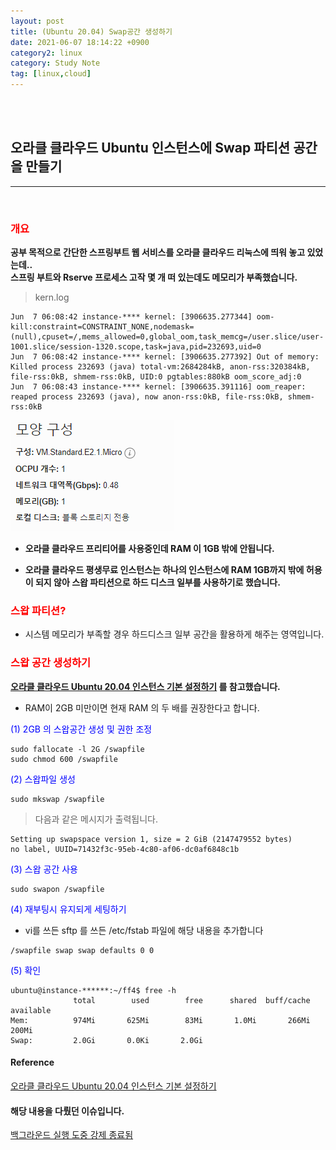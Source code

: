 ```yaml
---
layout: post
title: (Ubuntu 20.04) Swap공간 생성하기
date: 2021-06-07 18:14:22 +0900
category2: linux
category: Study Note
tag: [linux,cloud]
---
```

<br>

<br>  




## 오라클 클라우드 Ubuntu 인스턴스에 Swap 파티션 공간을 만들기
<hr>  
 
<br>  



### <span style='color:red'>개요</span>  

  
  
**공부 목적으로 간단한 스프링부트 웹 서비스를 오라클 클라우드 리눅스에 띄워 놓고 있었는데..**  
**스프링 부트와 Rserve 프로세스 고작 몇 개 떠 있는데도 메모리가 부족했습니다.**  

>kern.log  

```linux 
Jun  7 06:08:42 instance-**** kernel: [3906635.277344] oom-kill:constraint=CONSTRAINT_NONE,nodemask=(null),cpuset=/,mems_allowed=0,global_oom,task_memcg=/user.slice/user-1001.slice/session-1320.scope,task=java,pid=232693,uid=0
Jun  7 06:08:42 instance-**** kernel: [3906635.277392] Out of memory: Killed process 232693 (java) total-vm:2684284kB, anon-rss:320384kB, file-rss:0kB, shmem-rss:0kB, UID:0 pgtables:880kB oom_score_adj:0
Jun  7 06:08:43 instance-**** kernel: [3906635.391116] oom_reaper: reaped process 232693 (java), now anon-rss:0kB, file-rss:0kB, shmem-rss:0kB

```  

![](/assets/img/linux1/linux1-1.PNG)
  
* **오라클 클라우드 프리티어를 사용중인데 RAM 이 1GB 밖에 안됩니다.**    

* **오라클 클라우드 평생무료 인스턴스는 하나의 인스턴스에 RAM 1GB까지 밖에 허용이 되지 않아 스왑 파티션으로 하드 디스크 일부를 사용하기로 했습니다.** 
  
### <span style='color:red'>스왑 파티션?</span>  
  
* 시스템 메모리가 부족할 경우 하드디스크 일부 공간을 활용하게 해주는 영역입니다.  
  
  
### <span style='color:red'>스왑 공간 생성하기</span>  
  
**[오라클 클라우드 Ubuntu 20.04 인스턴스 기본 설정하기](https://www.wsgvet.com/cloud/6?page=1) 를 참고했습니다.**  
* RAM이 2GB 미만이면 현재 RAM 의 두 배를 권장한다고 합니다.  
  

<span style='color:blue'>   (1) 2GB 의 스왑공간 생성 및 권한 조정  </span>


```linux
sudo fallocate -l 2G /swapfile
sudo chmod 600 /swapfile
```

<span style='color:blue'>   (2) 스왑파일 생성  </span>	 


```linux
sudo mkswap /swapfile
```
> 다음과 같은 메시지가 출력됩니다.  

```linux
Setting up swapspace version 1, size = 2 GiB (2147479552 bytes)
no label, UUID=71432f3c-95eb-4c80-af06-dc0af6848c1b
```

<span style='color:blue'>  (3) 스왑 공간 사용  </span>

```linux
sudo swapon /swapfile
```


<span style='color:blue'>   (4) 재부팅시 유지되게 세팅하기  </span>

* vi를 쓰든 sftp 를 쓰든  /etc/fstab 파일에 해당 내용을 추가합니다  

```linux
/swapfile swap swap defaults 0 0
```
  

<span style='color:blue'>   (5) 확인 </span>
```linux
ubuntu@instance-******:~/ff4$ free -h
              total        used        free      shared  buff/cache   available
Mem:          974Mi       625Mi        83Mi       1.0Mi       266Mi       200Mi
Swap:         2.0Gi       0.0Ki       2.0Gi
``` 

#### Reference
  
[오라클 클라우드 Ubuntu 20.04 인스턴스 기본 설정하기](https://www.wsgvet.com/cloud/6?page=1)  


#### 해당 내용을 다뤘던 이슈입니다.  
[백그라운드 실행 도중 강제 종료됨](https://github.com/pds0309/springboot-simple-fifaonline4-web/issues/112#issuecomment-864342888)